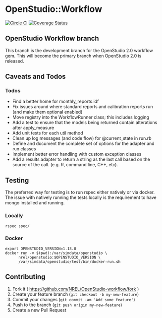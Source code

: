 # OpenStudio::Workflow
[![Circle CI](https://circleci.com/gh/NREL/OpenStudio-workflow-gem/tree/osw.svg?style=svg)](https://circleci.com/gh/NREL/OpenStudio-workflow-gem/tree/osw)
[![Coverage Status](https://coveralls.io/repos/NREL/OpenStudio-workflow-gem/badge.svg?branch=osw&service=github)](https://coveralls.io/github/NREL/OpenStudio-workflow-gem?branch=osw)

## OpenStudio Workflow branch

This branch is the development branch for the OpenStudio 2.0 workflow gem. This will become the primary branch when OpenStudio 2.0 is released.

## Caveats and Todos

### Todos

* Find a better home for monthly_reports.idf
* Fix issues around where standard reports and calibration reports run (and make them optional enabled)
* Move registry into the WorkflowRunner class; this includes logging
* Add a test to ensure that the models being returned contain alterations after apply_measure
* Add unit tests for each util method
* Clean up log messages (and code flow) for @current_state in run.rb
* Define and document the complete set of options for the adapter and run classes
* Implement better error handling with custom exception classes
* Add a results adapter to return a string as the last call based on the source of the call. (e.g. R, command line, C++, etc).

## Testing

The preferred way for testing is to run rspec either natively or via docker. The issue with natively running the tests locally is the requirement to have mongo installed and running.

### Locally

```
rspec spec/
```

### Docker

```
export OPENSTUDIO_VERSION=1.13.0
docker run -v $(pwd):/var/simdata/openstudio \
      nrel/openstudio:$OPENSTUDIO_VERSION \
      /var/simdata/openstudio/test/bin/docker-run.sh
```

## Contributing

1. Fork it ( https://github.com/NREL/OpenStudio-workflow/fork )
2. Create your feature branch (`git checkout -b my-new-feature`)
3. Commit your changes (`git commit -am 'Add some feature'`)
4. Push to the branch (`git push origin my-new-feature`)
5. Create a new Pull Request
